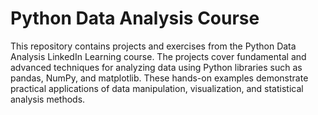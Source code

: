 # Python Data Analysis Course

This repository contains projects and exercises from the Python Data Analysis LinkedIn Learning course. The projects cover fundamental and advanced techniques for analyzing data using Python libraries such as pandas, NumPy, and matplotlib. These hands-on examples demonstrate practical applications of data manipulation, visualization, and statistical analysis methods.
